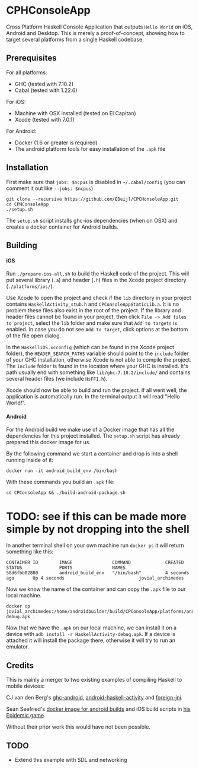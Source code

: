 # CPHConsoleApp

Cross Platform Haskell Console Application that outputs `Hello World` on iOS, Android and Desktop. This is merely a proof-of-concept, showing how to target several platforms from a single Haskell codebase.


## Prerequisites

For all platforms:
- GHC (tested with 7.10.2)
- Cabal (tested with 1.22.6)

For iOS:
- Machine with OSX installed (tested on El Capitan)
- Xcode (tested with 7.0.1)

For Android:
- Docker (1.6 or greater is required)
- The android platform tools for easy installation of the `.apk` file


## Installation

First make sure that `jobs: $ncpus` is disabled in `~/.cabal/config` (you can comment it out like `--jobs: $ncpus`)

    git clone --recursive https://github.com/EDeijl/CPCHonsoleApp.git
    cd CPHConsoleApp
    ./setup.sh

The `setup.sh` script installs ghc-ios dependencies (when on OSX) and creates a docker container for Android builds.


## Building

#### iOS

Run `./prepare-ios-all.sh` to build the Haskell code of the project. This will put several library (`.a`) and header (`.h`) files in the Xcode project directory (`./platforms/ios/`).

Use Xcode to open the project and check if the `lib` directory in your project contains `HaskellActivity_stub.h` and `CPConsoleAppStaticLib.a`. It is no problem these files also exist in the root of the project.
If the library and header files cannot be found in your project, then click `File -> Add files to project`, select the `lib` folder and make sure that `Add to targets` is enabled. In case you do not see `Add to target`, click options at the bottom of the file open dialog.

In the `HaskelliOS.xcconfig` (which can be found in the Xcode project folder), the `HEADER_SEARCH_PATHS` variable should point to the `include` folder of your GHC installation, otherwise Xcode is not able to compile the project. The `include` folder is found in the location where your GHC is installed. It's path usually end with something like `lib/ghc-7.10.2/include/` and contains several header files (we include `HsFFI.h`).

Xcode should now be able to build and run the project. If all went well, the application is automatically run. In the terminal output it will read "Hello World!".


#### Android

For the Android build we make use of a Docker image that has all the dependencies for this project installed.
The `setup.sh` script has already prepared this docker image for us. 

By the following command we start a container and drop is into a shell running inside of it:

    docker run -it android_build_env /bin/bash
    
With these commands you build an `.apk` file:

    cd CPConsoleApp && ./build-android-package.sh

# TODO: see if this can be made more simple by not dropping into the shell 


In another terminal shell on your own machine run `docker ps` it will return something like this:

    CONTAINER ID        IMAGE               COMMAND             CREATED             STATUS              PORTS               NAMES
    58d6fbb02800        android_build_env   "/bin/bash"         4 seconds ago       Up 4 seconds                            jovial_archimedes

Now we know the name of the container and can copy the `.apk` file to our local machine.

    docker cp jovial_archimedes:/home/androidbuilder/build/CPConsoleApp/platforms/android/bin/HaskellActivity-debug.apk .

Now that we have the `.apk` on our local machine, we can install it on a device with `adb install -r HaskellActivity-debug.apk`. If a device is attached it will install the package there, otherwise it will try to run an emulator.


## Credits

This is mainly a merger to two existing examples of compiling Haskell to mobile devices:

CJ van den Berg's [ghc-android](https://github.com/neurocyte/ghc-android), [android-haskell-activity](https://github.com/neurocyte/android-haskell-activity) and [foreign-jni](https://github.com/neurocyte/foreign-jni).

Sean Seefried's [docker image for android builds](https://github.com/sseefried/docker-build-ghc-android) and iOS build scripts in [his Epidemic game](https://github.com/sseefried/open-epidemic-game).

Without their prior work this would have not been possible.


## TODO

* Extend this example with SDL and networking

